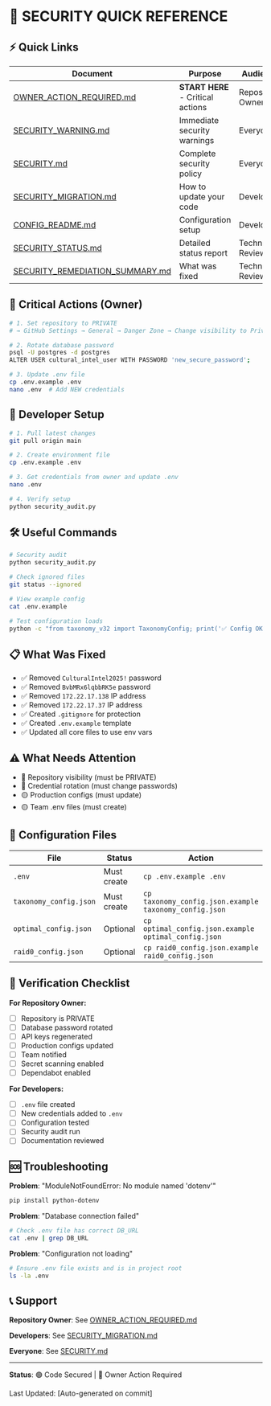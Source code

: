# 🚨 SECURITY QUICK REFERENCE

## ⚡ Quick Links

| Document | Purpose | Audience |
|----------|---------|----------|
| [OWNER_ACTION_REQUIRED.md](OWNER_ACTION_REQUIRED.md) | **START HERE** - Critical actions | Repository Owner |
| [SECURITY_WARNING.md](SECURITY_WARNING.md) | Immediate security warnings | Everyone |
| [SECURITY.md](SECURITY.md) | Complete security policy | Everyone |
| [SECURITY_MIGRATION.md](SECURITY_MIGRATION.md) | How to update your code | Developers |
| [CONFIG_README.md](CONFIG_README.md) | Configuration setup | Developers |
| [SECURITY_STATUS.md](SECURITY_STATUS.md) | Detailed status report | Technical Review |
| [SECURITY_REMEDIATION_SUMMARY.md](SECURITY_REMEDIATION_SUMMARY.md) | What was fixed | Technical Review |

## 🔴 Critical Actions (Owner)

```bash
# 1. Set repository to PRIVATE
# → GitHub Settings → General → Danger Zone → Change visibility to Private

# 2. Rotate database password
psql -U postgres -d postgres
ALTER USER cultural_intel_user WITH PASSWORD 'new_secure_password';

# 3. Update .env file
cp .env.example .env
nano .env  # Add NEW credentials
```

## 👥 Developer Setup

```bash
# 1. Pull latest changes
git pull origin main

# 2. Create environment file
cp .env.example .env

# 3. Get credentials from owner and update .env
nano .env

# 4. Verify setup
python security_audit.py
```

## 🛠️ Useful Commands

```bash
# Security audit
python security_audit.py

# Check ignored files
git status --ignored

# View example config
cat .env.example

# Test configuration loads
python -c "from taxonomy_v32 import TaxonomyConfig; print('✅ Config OK')"
```

## 📋 What Was Fixed

- ✅ Removed `CulturalIntel2025!` password
- ✅ Removed `BvbMRx6lqbbRK5e` password  
- ✅ Removed `172.22.17.138` IP address
- ✅ Removed `172.22.17.37` IP address
- ✅ Created `.gitignore` for protection
- ✅ Created `.env.example` template
- ✅ Updated all core files to use env vars

## ⚠️ What Needs Attention

- 🔴 Repository visibility (must be PRIVATE)
- 🔴 Credential rotation (must change passwords)
- 🟡 Production configs (must update)
- 🟡 Team .env files (must create)

## 🔧 Configuration Files

| File | Status | Action |
|------|--------|--------|
| `.env` | Must create | `cp .env.example .env` |
| `taxonomy_config.json` | Must create | `cp taxonomy_config.json.example taxonomy_config.json` |
| `optimal_config.json` | Optional | `cp optimal_config.json.example optimal_config.json` |
| `raid0_config.json` | Optional | `cp raid0_config.json.example raid0_config.json` |

## 🎯 Verification Checklist

**For Repository Owner:**
- [ ] Repository is PRIVATE
- [ ] Database password rotated
- [ ] API keys regenerated
- [ ] Production configs updated
- [ ] Team notified
- [ ] Secret scanning enabled
- [ ] Dependabot enabled

**For Developers:**
- [ ] `.env` file created
- [ ] New credentials added to `.env`
- [ ] Configuration tested
- [ ] Security audit run
- [ ] Documentation reviewed

## 🆘 Troubleshooting

**Problem**: "ModuleNotFoundError: No module named 'dotenv'"
```bash
pip install python-dotenv
```

**Problem**: "Database connection failed"
```bash
# Check .env file has correct DB_URL
cat .env | grep DB_URL
```

**Problem**: "Configuration not loading"
```bash
# Ensure .env file exists and is in project root
ls -la .env
```

## 📞 Support

**Repository Owner**: See [OWNER_ACTION_REQUIRED.md](OWNER_ACTION_REQUIRED.md)

**Developers**: See [SECURITY_MIGRATION.md](SECURITY_MIGRATION.md)

**Everyone**: See [SECURITY.md](SECURITY.md)

---

**Status**: 🟢 Code Secured | 🔴 Owner Action Required

Last Updated: [Auto-generated on commit]
